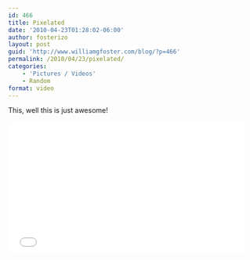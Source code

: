 ```yaml
---
id: 466
title: Pixelated
date: '2010-04-23T01:28:02-06:00'
author: fosterizo
layout: post
guid: 'http://www.williamgfoster.com/blog/?p=466'
permalink: /2010/04/23/pixelated/
categories:
    - 'Pictures / Videos'
    - Random
format: video
---
```


This, well this is just awesome!
<iframe src="//www.dailymotion.com/embed/video/xcv6dv" width="480" height="270" frameborder="0" allowfullscreen="allowfullscreen"></iframe>